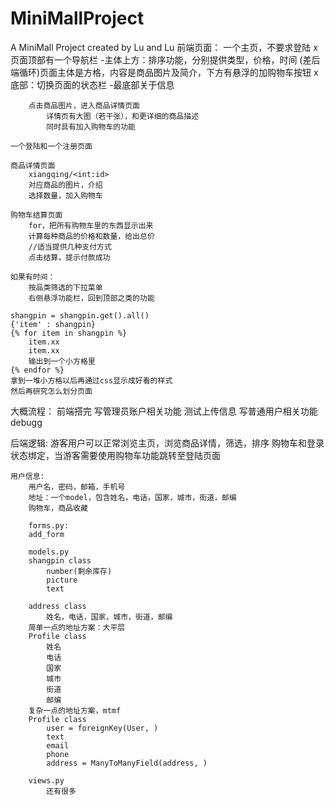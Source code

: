 # MiniMallProject
A MiniMall Project created by Lu and Lu
前端页面：
    一个主页，不要求登陆
        x页面顶部有一个导航栏
        -主体上方：排序功能，分别提供类型，价格，时间
        (差后端循环)页面主体是方格，内容是商品图片及简介，下方有悬浮的加购物车按钮
        x底部：切换页面的状态栏
        -最底部关于信息

        点击商品图片，进入商品详情页面
            详情页有大图（若干张），和更详细的商品描述
            同时具有加入购物车的功能
        
    一个登陆和一个注册页面

    商品详情页面
        xiangqing/<int:id>
        对应商品的图片，介绍
        选择数量，加入购物车

    购物车结算页面
        for，把所有购物车里的东西显示出来
        计算每种商品的价格和数量，给出总价
        //适当提供几种支付方式
        点击结算，提示付款成功

    如果有时间：
        按品类筛选的下拉菜单
        右侧悬浮功能栏，回到顶部之类的功能

    shangpin = shangpin.get().all()
    {'item' : shangpin}
    {% for item in shangpin %}
        item.xx
        item.xx
        输出到一个小方格里
    {% endfor %}
    拿到一堆小方格以后再通过css显示成好看的样式
    然后再研究怎么划分页面

大概流程：
    前端搭完
    写管理员账户相关功能
    测试上传信息
    写普通用户相关功能
    debugg





后端逻辑:
    游客用户可以正常浏览主页，浏览商品详情，筛选，排序
    购物车和登录状态绑定，当游客需要使用购物车功能跳转至登陆页面

    用户信息:
        用户名，密码，邮箱，手机号
        地址：一个model，包含姓名，电话，国家，城市，街道，邮编
        购物车，商品收藏

        forms.py:
        add_form

        models.py
        shangpin class
            number(剩余库存)
            picture
            text

        address class
            姓名，电话，国家，城市，街道，邮编
        简单一点的地址方案：大平层
        Profile class
            姓名
            电话
            国家
            城市
            街道
            邮编
        复杂一点的地址方案，mtmf
        Profile class
            user = foreignKey(User, )
            text
            email
            phone
            address = ManyToManyField(address, )

        views.py
            还有很多
    



